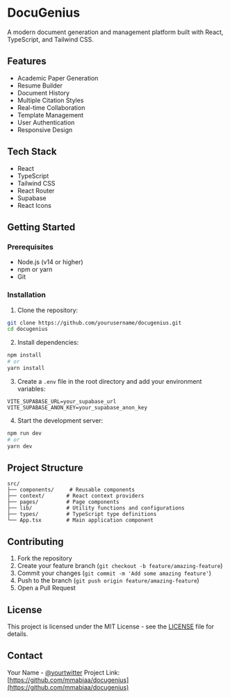 # DocuGenius

A modern document generation and management platform built with React, TypeScript, and Tailwind CSS.

## Features

- Academic Paper Generation
- Resume Builder
- Document History
- Multiple Citation Styles
- Real-time Collaboration
- Template Management
- User Authentication
- Responsive Design

## Tech Stack

- React
- TypeScript
- Tailwind CSS
- React Router
- Supabase
- React Icons

## Getting Started

### Prerequisites

- Node.js (v14 or higher)
- npm or yarn
- Git

### Installation

1. Clone the repository:
```bash
git clone https://github.com/yourusername/docugenius.git
cd docugenius
```

2. Install dependencies:
```bash
npm install
# or
yarn install
```

3. Create a `.env` file in the root directory and add your environment variables:
```env
VITE_SUPABASE_URL=your_supabase_url
VITE_SUPABASE_ANON_KEY=your_supabase_anon_key
```

4. Start the development server:
```bash
npm run dev
# or
yarn dev
```

## Project Structure

```
src/
├── components/     # Reusable components
├── context/       # React context providers
├── pages/         # Page components
├── lib/           # Utility functions and configurations
├── types/         # TypeScript type definitions
└── App.tsx        # Main application component
```

## Contributing

1. Fork the repository
2. Create your feature branch (`git checkout -b feature/amazing-feature`)
3. Commit your changes (`git commit -m 'Add some amazing feature'`)
4. Push to the branch (`git push origin feature/amazing-feature`)
5. Open a Pull Request

## License

This project is licensed under the MIT License - see the [LICENSE](LICENSE) file for details.

## Contact

Your Name - [@yourtwitter](https://twitter.com/mmabiaa)
Project Link: [https://github.com/mmabiaa/docugenius](https://github.com/mmabiaa/docugenius) 